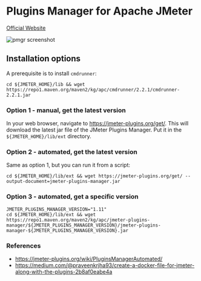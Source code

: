 # Plugins Manager for Apache JMeter

[Official Website](https://jmeter-plugins.org/wiki/PluginsManager/)

![pmgr screenshot](https://jmeter-plugins.org/img/wiki/pmgr/pmgr_dialog.png)

## Installation options

A prerequisite is to install `cmdrunner`:
```
cd ${JMETER_HOME}/lib && wget https://repo1.maven.org/maven2/kg/apc/cmdrunner/2.2.1/cmdrunner-2.2.1.jar
```

### Option 1 - manual, get the latest version

In your web browser, navigate to https://jmeter-plugins.org/get/. This will download the latest jar file of the JMeter Plugins Manager. Put it in the `${JMETER_HOME}/lib/ext` directory.

### Option 2 - automated, get the latest version

Same as option 1, but you can run it from a script:
```
cd ${JMETER_HOME}/lib/ext && wget https://jmeter-plugins.org/get/ --output-document=jmeter-plugins-manager.jar
```

### Option 3 - automated, get a specific version

```
JMETER_PLUGINS_MANAGER_VERSION="1.11"
cd ${JMETER_HOME}/lib/ext && wget https://repo1.maven.org/maven2/kg/apc/jmeter-plugins-manager/${JMETER_PLUGINS_MANAGER_VERSION}/jmeter-plugins-manager-${JMETER_PLUGINS_MANAGER_VERSION}.jar
```

### References
* https://jmeter-plugins.org/wiki/PluginsManagerAutomated/
* https://medium.com/@praveenkrjha93/create-a-docker-file-for-jmeter-along-with-the-plugins-2b8af0eabe4a

